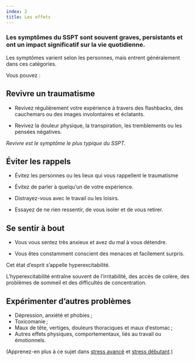 ```yaml
---
index: 2
title: Les effets
---
```

### Les symptômes du SSPT sont souvent graves, persistants et ont un impact significatif sur la vie quotidienne.

Les symptômes varient selon les personnes, mais entrent généralement dans ces catégories.

Vous pouvez :

## Revivre un traumatisme

*   Revivez régulièrement votre expérience à travers des flashbacks, des cauchemars ou des images involontaires et éclatants.

*   Revivez la douleur physique, la transpiration, les tremblements ou les pensées négatives.

_Revivre est le symptôme le plus typique du SSPT._

## Éviter les rappels

*   Évitez les personnes ou les lieux qui vous rappellent le traumatisme

*   Évitez de parler à quelqu’un de votre expérience.

*   Distrayez-vous avec le travail ou les loisirs.

*   Essayez de ne rien ressentir, de vous isoler et de vous retirer.

## Se sentir à bout

*   Vous vous sentez très anxieux et avez du mal à vous détendre.

*   Vous êtes constamment conscient des menaces et facilement surpris.

Cet état d’esprit s’appelle hyperexcitabilité.

L’hyperexcitabilité entraîne souvent de l’irritabilité, des accès de colère, des problèmes de sommeil et des difficultés de concentration.

## Expérimenter d’autres problèmes

*   Dépression, anxiété et phobies ;
*   Toxicomanie ;
*   Maux de tête, vertiges, douleurs thoraciques et maux d’estomac ;
*   Autres effets physiques, comportementaux, liés au travail ou émotionnels.

(Apprenez-en plus à ce sujet dans [stress avancé](umbrella://stress/stress/advanced) et [stress débutant](umbrella://stress/stress/beginner).)
